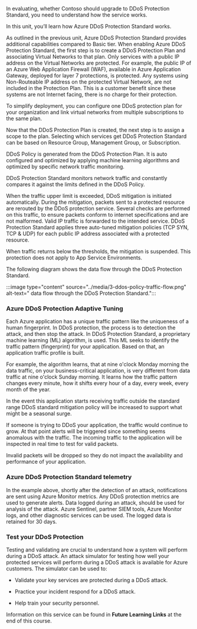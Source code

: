 
In evaluating, whether Contoso should upgrade to DDoS Protection Standard, you need to understand how the service works.

In this unit, you’ll learn how Azure DDoS Protection Standard works.

As outlined in the previous unit, Azure DDoS Protection Standard provides additional capabilities compared to Basic tier. When enabling Azure DDoS Protection Standard, the first step is to create a DDoS Protection Plan and associating Virtual Networks to that plan. Only services with a public IP address on the Virtual Networks are protected. For example, the public IP of an Azure Web Application Firewall (WAF), available in Azure Application Gateway, deployed for layer 7 protections, is protected. Any systems using Non-Routeable IP address on the protected Virtual Network, are not included in the Protection Plan. This is a customer benefit since these systems are not Internet facing, there is no charge for their protection.

To simplify deployment, you can configure one DDoS protection plan for your organization and link virtual networks from multiple subscriptions to the same plan.

Now that the DDoS Protection Plan is created, the next step is to assign a scope to the plan. Selecting which services get DDoS Protection Standard can be based on Resource Group, Management Group, or Subscription.

DDoS Policy is generated from the DDoS Protection Plan. It is auto configured and optimized by applying machine learning algorithms and optimized by specific network traffic monitoring.

DDoS Protection Standard monitors network traffic and constantly compares it against the limits defined in the DDoS Policy.

When the traffic upper limit is exceeded, DDoS mitigation is initiated automatically.  During the mitigation, packets sent to a protected resource are rerouted by the DDoS protection service. Several checks are performed on this traffic, to ensure packets conform to internet specifications and are not malformed. Valid IP traffic is forwarded to the intended service. DDoS Protection Standard applies three auto-tuned mitigation policies (TCP SYN, TCP & UDP) for each public IP address associated with a protected resource.

When traffic returns below the thresholds, the mitigation is suspended. This protection does not apply to App Service Environments.

The following diagram shows the data flow through the DDoS Protection Standard.

:::image type="content" source="../media/3-ddos-policy-traffic-flow.png" alt-text=" data flow through the DDoS Protection Standard.":::

### Azure DDoS Protection Adaptive Tuning

Each Azure application has a unique traffic pattern like the uniqueness of a human fingerprint. In DDoS protection, the process is to detection the attack, and then stop the attack. In DDoS Protection Standard, a proprietary machine learning (ML) algorithm, is used. This ML seeks to identify the traffic pattern (fingerprint) for your application. Based on that, an application traffic profile is built.

For example, the algorithm learns, that at nine o'clock Monday morning the data traffic, on your business-critical application, is very different from data traffic at nine o'clock Sunday morning. It learns how the traffic pattern changes every minute, how it shifts every hour of a day, every week, every month of the year.

In the event this application starts receiving traffic outside the standard range DDoS standard mitigation policy will be increased to support what might be a seasonal surge.

If someone is trying to DDoS your application, the traffic would continue to grow. At that point alerts will be triggered since something seems anomalous with the traffic. The incoming traffic to the application will be inspected in real time to test for valid packets.

Invalid packets will be dropped so they do not impact the availability and performance of your application.

### Azure DDoS Protection Standard telemetry

In the example above, shortly after the detection of an attack, notifications are sent using Azure Monitor metrics. Any DDoS protection metrics are used to generate alerts. Data logged during an attack, should be used for analysis of the attack. Azure Sentinel, partner SIEM tools, Azure Monitor logs, and other diagnostic services can be used. The logged data is retained for 30 days.

### Test your DDoS Protection

Testing and validating are crucial to understand how a system will perform during a DDoS attack. An attack simulator for testing how well your protected services will perform during a DDoS attack is available for Azure customers. The simulator can be used to:

- Validate your key services are protected during a DDoS attack.

- Practice your incident respond for a DDoS attack.

- Help train your security personnel.

Information on this service can be found in **Future Learning Links** at the end of this course.
